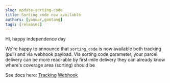 ```yaml
---
slug: update-sorting-code
title: Sorting code now available
authors: [yanuar,gontang]
tags: [releases]
---
```


Hi, happy independence day

We're happy to announce that `sorting_code` is now available both tracking (pull) and via webhook payload. Via sorting code parameter, your parcel delivery can be more read-able by first-mile delivery they can already know where's coverage area (sorting) should be

See docs here:
[Tracking](../docs/express/tracking)
[Webhook](../docs/webhook/event)

